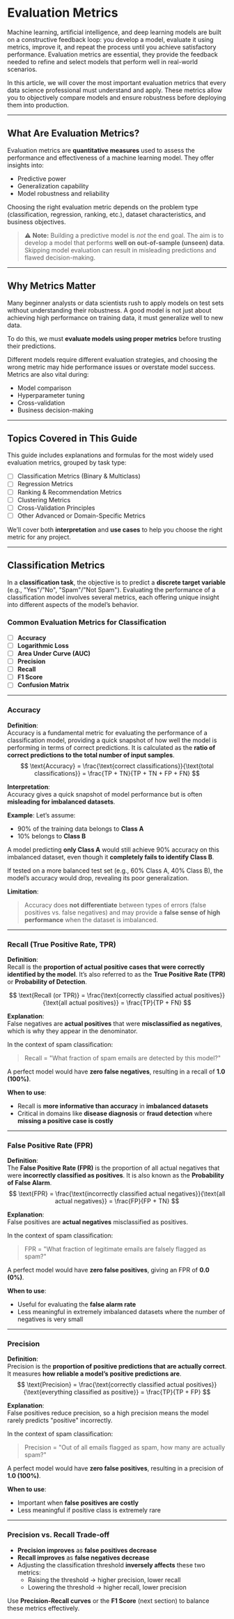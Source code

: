 # Evaluation Metrics

Machine learning, artificial intelligence, and deep learning models are built on a constructive feedback loop: you develop a model, evaluate it using metrics, improve it, and repeat the process until you achieve satisfactory performance. Evaluation metrics are essential, they provide the feedback needed to refine and select models that perform well in real-world scenarios.

In this article, we will cover the most important evaluation metrics that every data science professional must understand and apply. These metrics allow you to objectively compare models and ensure robustness before deploying them into production.

---

## What Are Evaluation Metrics?

Evaluation metrics are **quantitative measures** used to assess the performance and effectiveness of a machine learning model. They offer insights into:

- Predictive power
- Generalization capability
- Model robustness and reliability

Choosing the right evaluation metric depends on the problem type (classification, regression, ranking, etc.), dataset characteristics, and business objectives.

> ⚠️ **Note:** Building a predictive model is *not* the end goal. The aim is to develop a model that performs **well on out-of-sample (unseen) data**. Skipping model evaluation can result in misleading predictions and flawed decision-making.

---

## Why Metrics Matter

Many beginner analysts or data scientists rush to apply models on test sets without understanding their robustness. A good model is not just about achieving high performance on training data, it must generalize well to new data.

To do this, we must **evaluate models using proper metrics** before trusting their predictions.

Different models require different evaluation strategies, and choosing the wrong metric may hide performance issues or overstate model success. Metrics are also vital during:

- Model comparison
- Hyperparameter tuning
- Cross-validation
- Business decision-making

---

## Topics Covered in This Guide

This guide includes explanations and formulas for the most widely used evaluation metrics, grouped by task type:

- [ ] Classification Metrics (Binary & Multiclass)
- [ ] Regression Metrics
- [ ] Ranking & Recommendation Metrics
- [ ] Clustering Metrics
- [ ] Cross-Validation Principles
- [ ] Other Advanced or Domain-Specific Metrics

We’ll cover both **interpretation** and **use cases** to help you choose the right metric for any project.

---
## Classification Metrics

In a **classification task**, the objective is to predict a **discrete target variable** (e.g., "Yes"/"No", "Spam"/"Not Spam"). Evaluating the performance of a classification model involves several metrics, each offering unique insight into different aspects of the model’s behavior.

### Common Evaluation Metrics for Classification

- [ ] **Accuracy**
- [ ] **Logarithmic Loss**
- [ ] **Area Under Curve (AUC)**
- [ ] **Precision**
- [ ] **Recall**
- [ ] **F1 Score**
- [ ] **Confusion Matrix**

---

### Accuracy

**Definition**:  
Accuracy is a fundamental metric for evaluating the performance of a classification model, providing a quick snapshot of how well the model is performing in terms of correct predictions. It is calculated as the **ratio of correct predictions to the total number of input samples**.
$$
\text{Accuracy} = \frac{\text{correct classifications}}{\text{total classifications}} = \frac{TP + TN}{TP + TN + FP + FN}
$$

**Interpretation**:  
Accuracy gives a quick snapshot of model performance but is often **misleading for imbalanced datasets**.

**Example**:
Let’s assume:
- 90% of the training data belongs to **Class A**
- 10% belongs to **Class B**

A model predicting **only Class A** would still achieve 90% accuracy on this imbalanced dataset, even though it **completely fails to identify Class B**.

If tested on a more balanced test set (e.g., 60% Class A, 40% Class B), the model’s accuracy would drop, revealing its poor generalization.

**Limitation**:
> Accuracy does **not differentiate** between types of errors (false positives vs. false negatives) and may provide a **false sense of high performance** when the dataset is imbalanced.

---

### Recall (True Positive Rate, TPR)

**Definition**:  
Recall is the **proportion of actual positive cases that were correctly identified by the model**. It’s also referred to as the **True Positive Rate (TPR)** or **Probability of Detection**.

$$
\text{Recall (or TPR)} = \frac{\text{correctly classified actual positives}}{\text{all actual positives}} = \frac{TP}{TP + FN}
$$


**Explanation**:  
False negatives are **actual positives** that were **misclassified as negatives**, which is why they appear in the denominator.

In the context of spam classification:
> Recall = "What fraction of spam emails are detected by this model?"

A perfect model would have **zero false negatives**, resulting in a recall of **1.0 (100%)**.

**When to use**:
- Recall is **more informative than accuracy** in **imbalanced datasets**
- Critical in domains like **disease diagnosis** or **fraud detection** where **missing a positive case is costly**

---

### False Positive Rate (FPR)

**Definition**:  
The **False Positive Rate (FPR)** is the proportion of all actual negatives that were **incorrectly classified as positives**. It is also known as the **Probability of False Alarm**.
$$
\text{FPR} = \frac{\text{incorrectly classified actual negatives}}{\text{all actual negatives}} = \frac{FP}{FP + TN}
$$


**Explanation**:  
False positives are **actual negatives** misclassified as positives.

In the context of spam classification:
> FPR = "What fraction of legitimate emails are falsely flagged as spam?"

A perfect model would have **zero false positives**, giving an FPR of **0.0 (0%)**.

**When to use**:
- Useful for evaluating the **false alarm rate**
- Less meaningful in extremely imbalanced datasets where the number of negatives is very small

---

### Precision

**Definition**:  
Precision is the **proportion of positive predictions that are actually correct**. It measures **how reliable a model’s positive predictions are**.
$$
\text{Precision} = \frac{\text{correctly classified actual positives}}{\text{everything classified as positive}} = \frac{TP}{TP + FP}
$$


**Explanation**:  
False positives reduce precision, so a high precision means the model rarely predicts "positive" incorrectly.

In the context of spam classification:
> Precision = "Out of all emails flagged as spam, how many are actually spam?"

A perfect model would have **zero false positives**, resulting in a precision of **1.0 (100%)**.

**When to use**:
- Important when **false positives are costly**
- Less meaningful if positive class is extremely rare

---

### Precision vs. Recall Trade-off

- **Precision improves** as **false positives decrease**
- **Recall improves** as **false negatives decrease**
- Adjusting the classification threshold **inversely affects** these two metrics:
  - Raising the threshold → higher precision, lower recall
  - Lowering the threshold → higher recall, lower precision

Use **Precision-Recall curves** or the **F1 Score** (next section) to balance these metrics effectively.
